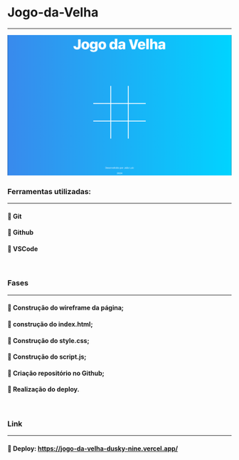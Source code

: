 # Jogo-da-Velha
---

<p align="center" >
     <img width="600" heigth="600" src="https://github.com/JoaoLuizDev/Jogo-da-Velha/blob/main/assets/tela.png">
</p>

###  Ferramentas utilizadas:
---
#### 🔹 Git
#### 🔹 Github
#### 🔹 VSCode

<br>

### Fases
---
#### 🔹 Construção do wireframe da página;
#### 🔹 construção do index.html;
#### 🔹 Construção do style.css;
#### 🔹 Construção do script.js;
#### 🔹 Criação repositório no Github; 
#### 🔹 Realização do deploy.

<br>

### Link
---
#### 🔹 Deploy: https://jogo-da-velha-dusky-nine.vercel.app/

